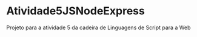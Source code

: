 # Atividade5JSNodeExpress

Projeto para a atividade 5 da cadeira de Linguagens de Script para a Web
